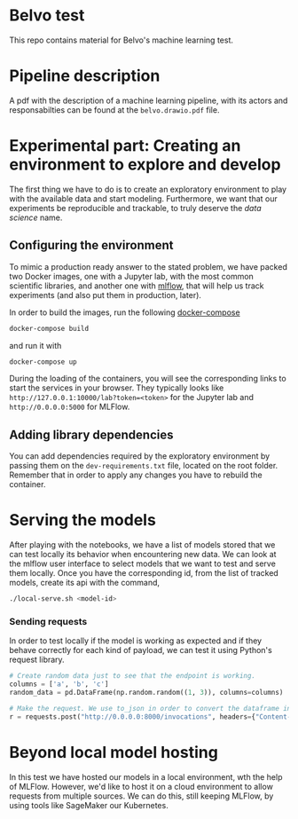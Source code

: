 # Belvo test

This repo contains material for Belvo's machine learning test.

# Pipeline description

A pdf with the description of a machine learning pipeline, with its actors and responsabilties can be found
at the `belvo.drawio.pdf` file.


# Experimental part: Creating an environment to explore and develop

The first thing we have to do is to create an exploratory environment to play with
the available data and start modeling. Furthermore, we want that our experiments be
reproducible and trackable, to truly deserve the _data science_ name.


## Configuring the environment

To mimic a production ready answer to the stated problem, we have packed two Docker images,
one with a Jupyter lab, with the most common scientific libraries, and another one with
[mlflow](https://mlflow.org/), that will help us track experiments (and also put them in production, later).

In order to build the images, run the following [docker-compose](https://docs.docker.com/compose/)

```bash
docker-compose build
```

and run it with

```bash
docker-compose up
```

During the loading of the containers, you will see the corresponding links to start the
services in your browser. They typically looks like `http://127.0.0.1:10000/lab?token=<token>`
for the Jupyter lab and `http://0.0.0.0:5000` for MLFlow.

## Adding library dependencies

You can add dependencies required by the exploratory environment by passing them on the
`dev-requirements.txt` file, located on the root folder. Remember that in order to apply
any changes you have to rebuild the container.


# Serving the models

After playing with the notebooks, we have a list of models stored that we can test locally
its behavior when encountering new data. We can look at the mlflow user interface to select
models that we want to test and serve them locally. Once you have the
corresponding id, from the list of tracked models, create its api with the command,

```bash
./local-serve.sh <model-id>
```

### Sending requests

In order to test locally if the model is working as expected and if they behave correctly
for each kind of payload, we can test it using Python's request library.

```python
# Create random data just to see that the endpoint is working.
columns = ['a', 'b', 'c']
random_data = pd.DataFrame(np.random.random((1, 3)), columns=columns)

# Make the request. We use to_json in order to convert the dataframe into the expected data format.
r = requests.post("http://0.0.0.0:8000/invocations", headers={"Content-Type": "application/json"}, data=random_data.to_json(orient='split'))
```

# Beyond local model hosting

In this test we have hosted our models in a local environment, wth the help of MLFlow. However, we'd like to host it on a cloud environment to allow requests from multiple sources. We can do this, still keeping MLFlow, by using tools like SageMaker our Kubernetes.
